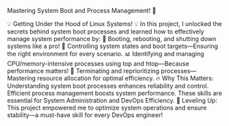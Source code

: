 Mastering System Boot and Process Management! 🚀

💡 Getting Under the Hood of Linux Systems! 💡
In this project, I unlocked the secrets behind system boot processes and learned how to effectively manage system performance by:
🔄 Booting, rebooting, and shutting down systems like a pro!
🎯 Controlling system states and boot targets—Ensuring the right environment for every scenario.
📊 Identifying and managing CPU/memory-intensive processes using top and htop—Because performance matters!
🔧 Terminating and reprioritizing processes—Mastering resource allocation for optimal efficiency.
🔥 Why This Matters:
Understanding system boot processes enhances reliability and control.
Efficient process management boosts system performance.
These skills are essential for System Administration and DevOps Efficiency.
🚀 Leveling Up:
This project empowered me to optimize system operations and ensure stability—a must-have skill for every DevOps engineer!

